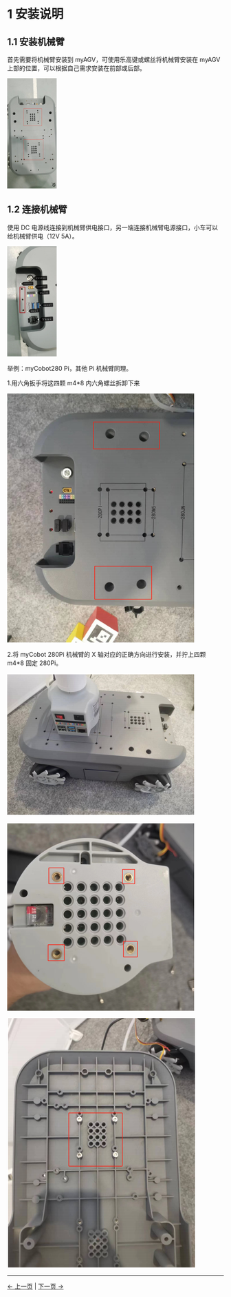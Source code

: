 # 1 安装说明

## 1.1 安装机械臂

首先需要将机械臂安装到 myAGV，可使用乐高键或螺丝将机械臂安装在 myAGV 上部的位置，可以根据自己需求安装在前部或后部。

<img src="../resources/7-ExamplesRobotsUsing/复合机器人/myAGV2023.png" alt="开启小车launch终端" style="zoom: 25%;" />

## 1.2 连接机械臂

使用 DC 电源线连接到机械臂供电接口，另一端连接机械臂电源接口，小车可以给机械臂供电（12V 5A）。

<img src="../resources/7-ExamplesRobotsUsing/复合机器人/myAGV2023API.jpg" alt="myAGV" style="zoom:25%;" />

举例：myCobot280 Pi，其他 Pi 机械臂同理。

1.用六角扳手将这四颗 m4\*8 内六角螺丝拆卸下来

![开启小车launch终端](../resources/7-ExamplesRobotsUsing/复合机器人/A1.png)

2.将 myCobot 280Pi 机械臂的 X 轴对应的正确方向进行安装，并拧上四颗 m4\*8 固定 280Pi。

![开启小车launch终端](../resources/7-ExamplesRobotsUsing/复合机器人/A2.png)

![开启小车launch终端](../resources/7-ExamplesRobotsUsing/复合机器人/A3.png)

![开启小车launch终端](../resources/7-ExamplesRobotsUsing/复合机器人/A4.png)

---

[← 上一页](README.md) | [下一页 →](7.2-CommunicationsControl.md)
